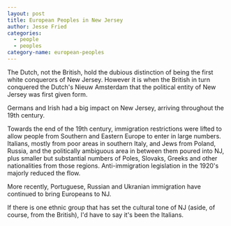```yaml
---
layout: post
title: European Peoples in New Jersey
author: Jesse Fried
categories:
  - people
  - peoples
category-name: european-peoples
---
```



The Dutch, not the British, hold the dubious distinction of being the first white conquerors of New Jersey. However it is when the British in turn conquered the Dutch's Nieuw Amsterdam that the political entity of New Jersey was first given form. 

Germans and Irish had a big impact on New Jersey, arriving throughout the 19th century.

Towards the end of the 19th century, immigration restrictions were lifted to allow people from Southern and Eastern Europe to enter in large numbers. Italians, mostly from poor areas in southern Italy, and Jews from Poland, Russia, and the politically ambiguous area in between them poured into NJ, plus smaller but substantial numbers of Poles, Slovaks, Greeks and other nationalities from those regions. Anti-immigration legislation in the 1920's majorly reduced the flow.

More recently, Portuguese, Russian and Ukranian immigration have continued to bring Europeans to NJ.

If there is one ethnic group that has set the cultural tone of NJ (aside, of course, from the British), I'd have to say it's been the Italians. 